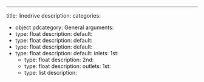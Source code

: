 ---
title: linedrive
description:
categories:
 - object
pdcategory: General
arguments:
- type: float
  description:
  default:
- type: float
  description:
  default:
- type: float
  description:
  default:
- type: float
  description:
  default:
inlets:
  1st:
  - type: float
    description:
  2nd:
  - type: float
    description:
outlets:
  1st:
  - type: list
    description:
